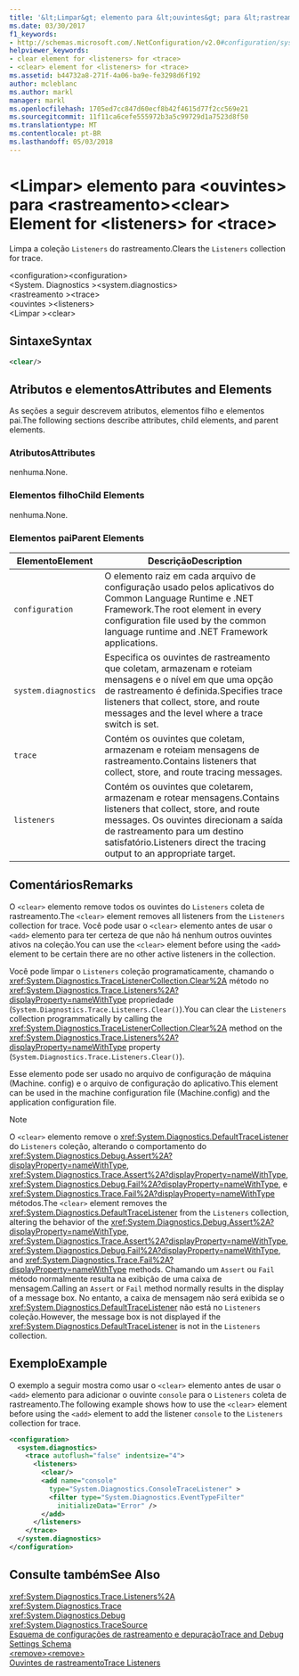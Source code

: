 ```yaml
---
title: '&lt;Limpar&gt; elemento para &lt;ouvintes&gt; para &lt;rastreamento&gt;'
ms.date: 03/30/2017
f1_keywords:
- http://schemas.microsoft.com/.NetConfiguration/v2.0#configuration/system.diagnostics/trace/listeners/clear
helpviewer_keywords:
- clear element for <listeners> for <trace>
- <clear> element for <listeners> for <trace>
ms.assetid: b44732a8-271f-4a06-ba9e-fe3298d6f192
author: mcleblanc
ms.author: markl
manager: markl
ms.openlocfilehash: 1705ed7cc847d60ecf8b42f4615d77f2cc569e21
ms.sourcegitcommit: 11f11ca6cefe555972b3a5c99729d1a7523d8f50
ms.translationtype: MT
ms.contentlocale: pt-BR
ms.lasthandoff: 05/03/2018
---
```

# <a name="ltcleargt-element-for-ltlistenersgt-for-lttracegt"></a><span data-ttu-id="3ee41-102">&lt;Limpar&gt; elemento para &lt;ouvintes&gt; para &lt;rastreamento&gt;</span><span class="sxs-lookup"><span data-stu-id="3ee41-102">&lt;clear&gt; Element for &lt;listeners&gt; for &lt;trace&gt;</span></span>
<span data-ttu-id="3ee41-103">Limpa a coleção `Listeners` do rastreamento.</span><span class="sxs-lookup"><span data-stu-id="3ee41-103">Clears the `Listeners` collection for trace.</span></span>  
  
 <span data-ttu-id="3ee41-104">\<configuration></span><span class="sxs-lookup"><span data-stu-id="3ee41-104">\<configuration></span></span>  
<span data-ttu-id="3ee41-105">\<System. Diagnostics ></span><span class="sxs-lookup"><span data-stu-id="3ee41-105">\<system.diagnostics></span></span>  
<span data-ttu-id="3ee41-106">\<rastreamento ></span><span class="sxs-lookup"><span data-stu-id="3ee41-106">\<trace></span></span>  
<span data-ttu-id="3ee41-107">\<ouvintes ></span><span class="sxs-lookup"><span data-stu-id="3ee41-107">\<listeners></span></span>  
<span data-ttu-id="3ee41-108">\<Limpar ></span><span class="sxs-lookup"><span data-stu-id="3ee41-108">\<clear></span></span>  
  
## <a name="syntax"></a><span data-ttu-id="3ee41-109">Sintaxe</span><span class="sxs-lookup"><span data-stu-id="3ee41-109">Syntax</span></span>  
  
```xml  
<clear/>  
```  
  
## <a name="attributes-and-elements"></a><span data-ttu-id="3ee41-110">Atributos e elementos</span><span class="sxs-lookup"><span data-stu-id="3ee41-110">Attributes and Elements</span></span>  
 <span data-ttu-id="3ee41-111">As seções a seguir descrevem atributos, elementos filho e elementos pai.</span><span class="sxs-lookup"><span data-stu-id="3ee41-111">The following sections describe attributes, child elements, and parent elements.</span></span>  
  
### <a name="attributes"></a><span data-ttu-id="3ee41-112">Atributos</span><span class="sxs-lookup"><span data-stu-id="3ee41-112">Attributes</span></span>  
 <span data-ttu-id="3ee41-113">nenhuma.</span><span class="sxs-lookup"><span data-stu-id="3ee41-113">None.</span></span>  
  
### <a name="child-elements"></a><span data-ttu-id="3ee41-114">Elementos filho</span><span class="sxs-lookup"><span data-stu-id="3ee41-114">Child Elements</span></span>  
 <span data-ttu-id="3ee41-115">nenhuma.</span><span class="sxs-lookup"><span data-stu-id="3ee41-115">None.</span></span>  
  
### <a name="parent-elements"></a><span data-ttu-id="3ee41-116">Elementos pai</span><span class="sxs-lookup"><span data-stu-id="3ee41-116">Parent Elements</span></span>  
  
|<span data-ttu-id="3ee41-117">Elemento</span><span class="sxs-lookup"><span data-stu-id="3ee41-117">Element</span></span>|<span data-ttu-id="3ee41-118">Descrição</span><span class="sxs-lookup"><span data-stu-id="3ee41-118">Description</span></span>|  
|-------------|-----------------|  
|`configuration`|<span data-ttu-id="3ee41-119">O elemento raiz em cada arquivo de configuração usado pelos aplicativos do Common Language Runtime e .NET Framework.</span><span class="sxs-lookup"><span data-stu-id="3ee41-119">The root element in every configuration file used by the common language runtime and .NET Framework applications.</span></span>|  
|`system.diagnostics`|<span data-ttu-id="3ee41-120">Especifica os ouvintes de rastreamento que coletam, armazenam e roteiam mensagens e o nível em que uma opção de rastreamento é definida.</span><span class="sxs-lookup"><span data-stu-id="3ee41-120">Specifies trace listeners that collect, store, and route messages and the level where a trace switch is set.</span></span>|  
|`trace`|<span data-ttu-id="3ee41-121">Contém os ouvintes que coletam, armazenam e roteiam mensagens de rastreamento.</span><span class="sxs-lookup"><span data-stu-id="3ee41-121">Contains listeners that collect, store, and route tracing messages.</span></span>|  
|`listeners`|<span data-ttu-id="3ee41-122">Contém os ouvintes que coletarem, armazenam e rotear mensagens.</span><span class="sxs-lookup"><span data-stu-id="3ee41-122">Contains listeners that collect, store, and route messages.</span></span> <span data-ttu-id="3ee41-123">Os ouvintes direcionam a saída de rastreamento para um destino satisfatório.</span><span class="sxs-lookup"><span data-stu-id="3ee41-123">Listeners direct the tracing output to an appropriate target.</span></span>|  
  
## <a name="remarks"></a><span data-ttu-id="3ee41-124">Comentários</span><span class="sxs-lookup"><span data-stu-id="3ee41-124">Remarks</span></span>  
 <span data-ttu-id="3ee41-125">O `<clear>` elemento remove todos os ouvintes do `Listeners` coleta de rastreamento.</span><span class="sxs-lookup"><span data-stu-id="3ee41-125">The `<clear>` element removes all listeners from the `Listeners` collection for trace.</span></span> <span data-ttu-id="3ee41-126">Você pode usar o `<clear>` elemento antes de usar o `<add>` elemento para ter certeza de que não há nenhum outros ouvintes ativos na coleção.</span><span class="sxs-lookup"><span data-stu-id="3ee41-126">You can use the `<clear>` element before using the `<add>` element to be certain there are no other active listeners in the collection.</span></span>  
  
 <span data-ttu-id="3ee41-127">Você pode limpar o `Listeners` coleção programaticamente, chamando o <xref:System.Diagnostics.TraceListenerCollection.Clear%2A> método no <xref:System.Diagnostics.Trace.Listeners%2A?displayProperty=nameWithType> propriedade (`System.Diagnostics.Trace.Listeners.Clear()`).</span><span class="sxs-lookup"><span data-stu-id="3ee41-127">You can clear the `Listeners` collection programmatically by calling the <xref:System.Diagnostics.TraceListenerCollection.Clear%2A> method on the <xref:System.Diagnostics.Trace.Listeners%2A?displayProperty=nameWithType> property (`System.Diagnostics.Trace.Listeners.Clear()`).</span></span>  
  
 <span data-ttu-id="3ee41-128">Esse elemento pode ser usado no arquivo de configuração de máquina (Machine. config) e o arquivo de configuração do aplicativo.</span><span class="sxs-lookup"><span data-stu-id="3ee41-128">This element can be used in the machine configuration file (Machine.config) and the application configuration file.</span></span>  
  
> [!NOTE]
>  <span data-ttu-id="3ee41-129">O `<clear>` elemento remove o <xref:System.Diagnostics.DefaultTraceListener> do `Listeners` coleção, alterando o comportamento do <xref:System.Diagnostics.Debug.Assert%2A?displayProperty=nameWithType>, <xref:System.Diagnostics.Trace.Assert%2A?displayProperty=nameWithType>, <xref:System.Diagnostics.Debug.Fail%2A?displayProperty=nameWithType>, e <xref:System.Diagnostics.Trace.Fail%2A?displayProperty=nameWithType> métodos.</span><span class="sxs-lookup"><span data-stu-id="3ee41-129">The `<clear>` element removes the <xref:System.Diagnostics.DefaultTraceListener> from the `Listeners` collection, altering the behavior of the <xref:System.Diagnostics.Debug.Assert%2A?displayProperty=nameWithType>, <xref:System.Diagnostics.Trace.Assert%2A?displayProperty=nameWithType>, <xref:System.Diagnostics.Debug.Fail%2A?displayProperty=nameWithType>, and <xref:System.Diagnostics.Trace.Fail%2A?displayProperty=nameWithType> methods.</span></span> <span data-ttu-id="3ee41-130">Chamando um `Assert` ou `Fail` método normalmente resulta na exibição de uma caixa de mensagem.</span><span class="sxs-lookup"><span data-stu-id="3ee41-130">Calling an `Assert` or `Fail` method normally results in the display of a message box.</span></span> <span data-ttu-id="3ee41-131">No entanto, a caixa de mensagem não será exibida se o <xref:System.Diagnostics.DefaultTraceListener> não está no `Listeners` coleção.</span><span class="sxs-lookup"><span data-stu-id="3ee41-131">However, the message box is not displayed if the <xref:System.Diagnostics.DefaultTraceListener> is not in the `Listeners` collection.</span></span>  
  
## <a name="example"></a><span data-ttu-id="3ee41-132">Exemplo</span><span class="sxs-lookup"><span data-stu-id="3ee41-132">Example</span></span>  
 <span data-ttu-id="3ee41-133">O exemplo a seguir mostra como usar o `<clear>` elemento antes de usar o `<add>` elemento para adicionar o ouvinte `console` para o `Listeners` coleta de rastreamento.</span><span class="sxs-lookup"><span data-stu-id="3ee41-133">The following example shows how to use the `<clear>` element before using the `<add>` element to add the listener `console` to the `Listeners` collection for trace.</span></span>  
  
```xml  
<configuration>  
  <system.diagnostics>  
    <trace autoflush="false" indentsize="4">  
      <listeners>  
        <clear/>  
        <add name="console"   
          type="System.Diagnostics.ConsoleTraceListener" >  
          <filter type="System.Diagnostics.EventTypeFilter"   
            initializeData="Error" />  
        </add>  
      </listeners>  
    </trace>  
  </system.diagnostics>  
</configuration>   
```  
  
## <a name="see-also"></a><span data-ttu-id="3ee41-134">Consulte também</span><span class="sxs-lookup"><span data-stu-id="3ee41-134">See Also</span></span>  
 <xref:System.Diagnostics.Trace.Listeners%2A>  
 <xref:System.Diagnostics.Trace>  
 <xref:System.Diagnostics.Debug>  
 <xref:System.Diagnostics.TraceSource>  
 [<span data-ttu-id="3ee41-135">Esquema de configurações de rastreamento e depuração</span><span class="sxs-lookup"><span data-stu-id="3ee41-135">Trace and Debug Settings Schema</span></span>](../../../../../docs/framework/configure-apps/file-schema/trace-debug/index.md)  
 [<span data-ttu-id="3ee41-136">\<remove></span><span class="sxs-lookup"><span data-stu-id="3ee41-136">\<remove></span></span>](../../../../../docs/framework/configure-apps/file-schema/trace-debug/remove-element-for-listeners-for-trace.md)  
 [<span data-ttu-id="3ee41-137">Ouvintes de rastreamento</span><span class="sxs-lookup"><span data-stu-id="3ee41-137">Trace Listeners</span></span>](../../../../../docs/framework/debug-trace-profile/trace-listeners.md)
